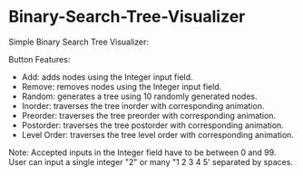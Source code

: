 # Binary-Search-Tree-Visualizer

Simple Binary Search Tree Visualizer:

Button Features:
- Add: adds nodes using the Integer input field.
- Remove: removes nodes using the Integer input field.
- Random: generates a tree using 10 randomly generated nodes.
- Inorder: traverses the tree inorder with corresponding animation.
- Preorder: traverses the tree preorder with corresponding animation.
- Postorder: traverses the tree postorder with corresponding animation.
- Level Order: traverses the tree level order with corresponding animation.

Note:
Accepted inputs in the Integer field have to be between 0 and 99.
User can input a single integer "2" or many "1 2 3 4 5' separated by spaces.
